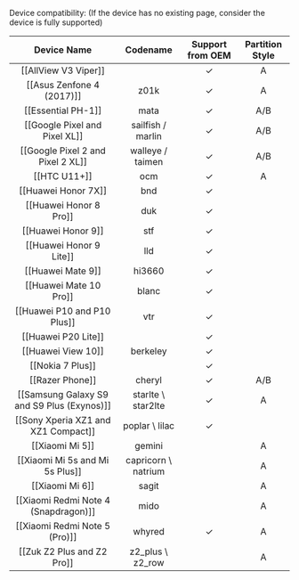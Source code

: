 Device compatibility: (If the device has no existing page, consider the device is fully supported)

|Device Name|Codename|Support from OEM|Partition Style|
|:-:|:-:|:-:|:-:|
|[[AllView V3 Viper]]||✓|A|
|[[Asus Zenfone 4 (2017)]]|z01k|✓|A|
|[[Essential PH-1]]|mata|✓|A/B|
|[[Google Pixel and Pixel XL]]|sailfish / marlin|✓|A/B|
|[[Google Pixel 2 and Pixel 2 XL]]|walleye / taimen|✓|A/B|
|[[HTC U11+]]|ocm|✓|A|
|[[Huawei Honor 7X]]|bnd|✓|
|[[Huawei Honor 8 Pro]]|duk|✓|
|[[Huawei Honor 9]]|stf|✓|
|[[Huawei Honor 9 Lite]]|lld|✓|
|[[Huawei Mate 9]]|hi3660|✓|
|[[Huawei Mate 10 Pro]]|blanc|✓|
|[[Huawei P10 and P10 Plus]]|vtr|✓|
|[[Huawei P20 Lite]]||✓|
|[[Huawei View 10]]|berkeley|✓|
|[[Nokia 7 Plus]]||✓|
|[[Razer Phone]]|cheryl|✓|A/B|
|[[Samsung Galaxy S9 and S9 Plus (Exynos)]]|starlte \ star2lte|✓|A|
|[[Sony Xperia XZ1 and XZ1 Compact]]|poplar \ lilac|✓|
|[[Xiaomi Mi 5]]|gemini||A|
|[[Xiaomi Mi 5s and Mi 5s Plus]]|capricorn \ natrium||A|
|[[Xiaomi Mi 6]]|sagit||A|
|[[Xiaomi Redmi Note 4 (Snapdragon)]]|mido||A|
|[[Xiaomi Redmi Note 5 (Pro)]]|whyred|✓|A|
|[[Zuk Z2 Plus and Z2 Pro]]|z2_plus \ z2_row||A|